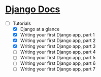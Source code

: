# [Django Docs](https://docs.djangoproject.com/en/1.11/)

- [ ] Tutorials
  - [x] Django at a glance
  - [x] Writing your first Django app, part 1
  - [x] Writing your first Django app, part 2
  - [x] Writing your first Django app, part 3
  - [ ] Writing your first Django app, part 4
  - [ ] Writing your first Django app, part 5
  - [ ] Writing your first Django app, part 6
  - [ ] Writing your first Django app, part 7
